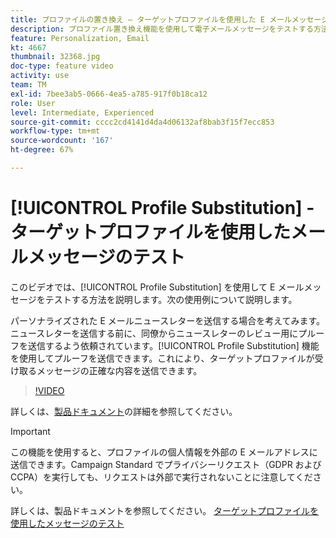 ```yaml
---
title: プロファイルの置き換え — ターゲットプロファイルを使用した E メールメッセージのテスト
description: プロファイル置き換え機能を使用して電子メールメッセージをテストする方法を説明します。
feature: Personalization, Email
kt: 4667
thumbnail: 32368.jpg
doc-type: feature video
activity: use
team: TM
exl-id: 7bee3ab5-0666-4ea5-a785-917f0b18ca12
role: User
level: Intermediate, Experienced
source-git-commit: cccc2cd4141d4da4d06132af8bab3f15f7ecc853
workflow-type: tm+mt
source-wordcount: '167'
ht-degree: 67%

---
```


# [!UICONTROL Profile Substitution] - ターゲットプロファイルを使用したメールメッセージのテスト

このビデオでは、[!UICONTROL Profile Substitution] を使用して E メールメッセージをテストする方法を説明します。次の使用例について説明します。

パーソナライズされた E メールニュースレターを送信する場合を考えてみます。ニュースレターを送信する前に、同僚からニュースレターのレビュー用にプルーフを送信するよう依頼されています。[!UICONTROL Profile Substitution] 機能を使用してプルーフを送信できます。これにより、ターゲットプロファイルが受け取るメッセージの正確な内容を送信できます。

>[!VIDEO](https://video.tv.adobe.com/v/32368?quality=12)

詳しくは、[製品ドキュメント](https://experienceleague.adobe.com/docs/campaign-standard/using/testing-and-sending/preparing-and-testing-messages/testing-messages-using-target.html?lang=en)の詳細を参照してください。

>[!IMPORTANT]
>
>この機能を使用すると、プロファイルの個人情報を外部の E メールアドレスに送信できます。Campaign Standard でプライバシーリクエスト（GDPR および CCPA）を実行しても、リクエストは外部で実行されないことに注意してください。

詳しくは、製品ドキュメントを参照してください。 [ターゲットプロファイルを使用したメッセージのテスト](https://experienceleague.adobe.com/docs/campaign-standard/using/testing-and-sending/preparing-and-testing-messages/testing-messages-using-target.html?lang=en)
